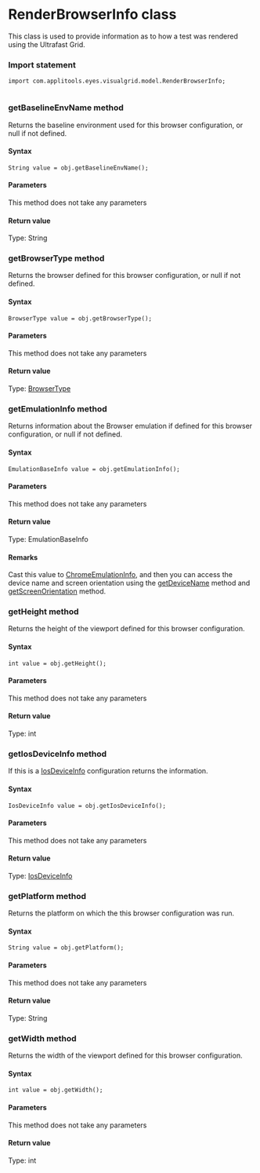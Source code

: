 # RenderBrowserInfo class
This class is used to provide information as to how a test was rendered using the Ultrafast Grid.
 
 ### Import statement 
``` 
import com.applitools.eyes.visualgrid.model.RenderBrowserInfo;
 
 ``` 
 
### getBaselineEnvName method
Returns the baseline environment used for this browser configuration, or null if not defined.

#### Syntax 
 ``` 
String value = obj.getBaselineEnvName();
 ``` 

 #### Parameters 
This method does not take any parameters 
 
 #### Return value 
Type: String 
### getBrowserType method
Returns the browser defined for this browser configuration, or null if not defined.

#### Syntax 
 ``` 
BrowserType value = obj.getBrowserType();
 ``` 

 #### Parameters 
This method does not take any parameters 
 
 #### Return value 
Type: [BrowserType](./browsertype) 
### getEmulationInfo method
Returns information about the Browser emulation if defined for this browser configuration, or null if not defined.

#### Syntax 
 ``` 
EmulationBaseInfo value = obj.getEmulationInfo();
 ``` 

 #### Parameters 
This method does not take any parameters 
 
 #### Return value 
Type: EmulationBaseInfo

 #### Remarks 
Cast this value to [ChromeEmulationInfo](./chromeemulationinfo-method), and then you can access the device name and screen orientation using the [getDeviceName](./chromeemulationinfo#getdevicename-method) method and [getScreenOrientation](./chromeemulationinfo#getscreenorientation-method) method. 
### getHeight method
Returns the height of the viewport defined for this browser configuration.

#### Syntax 
 ``` 
int value = obj.getHeight();
 ``` 

 #### Parameters 
This method does not take any parameters 
 
 #### Return value 
Type: int 
### getIosDeviceInfo method
If this is a [IosDeviceInfo](./iosdeviceinfo) configuration returns the information.

#### Syntax 
 ``` 
IosDeviceInfo value = obj.getIosDeviceInfo();
 ``` 

 #### Parameters 
This method does not take any parameters 
 
 #### Return value 
Type: [IosDeviceInfo](./iosdeviceinfo) 
### getPlatform method
Returns the platform on which the this browser configuration was run.

#### Syntax 
 ``` 
String value = obj.getPlatform();
 ``` 

 #### Parameters 
This method does not take any parameters 
 
 #### Return value 
Type: String 
### getWidth method
Returns the width of the viewport defined for this browser configuration.

#### Syntax 
 ``` 
int value = obj.getWidth();
 ``` 

 #### Parameters 
This method does not take any parameters 
 
 #### Return value 
Type: int